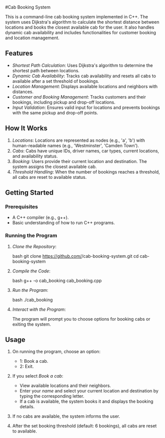 #Cab Booking System

This is a command-line cab booking system implemented in C++. The system uses Dijkstra's algorithm to calculate the shortest distance between locations and books the closest available cab for the user. It also handles dynamic cab availability and includes functionalities for customer booking and location management.

## Features

- *Shortest Path Calculation*: Uses Dijkstra's algorithm to determine the shortest path between locations.
- *Dynamic Cab Availability*: Tracks cab availability and resets all cabs to available after a set threshold of bookings.
- *Location Management*: Displays available locations and neighbors with distances.
- *Customer and Booking Management*: Tracks customers and their bookings, including pickup and drop-off locations.
- *Input Validation*: Ensures valid input for locations and prevents bookings with the same pickup and drop-off points.

## How It Works

1. *Locations*: Locations are represented as nodes (e.g., 'a', 'b') with human-readable names (e.g., 'Westminster', 'Camden Town').
2. *Cabs*: Cabs have unique IDs, driver names, car types, current locations, and availability status.
3. *Booking*: Users provide their current location and destination. The system assigns the closest available cab.
4. *Threshold Handling*: When the number of bookings reaches a threshold, all cabs are reset to available status.

## Getting Started

### Prerequisites

- A C++ compiler (e.g., g++).
- Basic understanding of how to run C++ programs.

### Running the Program

1. *Clone the Repository*:

    bash
    git clone https://github.com/<your-username>/cab-booking-system.git
    cd cab-booking-system
    

2. *Compile the Code*:

    bash
    g++ -o cab_booking cab_booking.cpp
    

3. *Run the Program*:

    bash
    ./cab_booking
    

4. *Interact with the Program*:

    The program will prompt you to choose options for booking cabs or exiting the system.

## Usage

1. On running the program, choose an option:
    - 1: Book a cab.
    - 2: Exit.

2. If you select *Book a cab*:
    - View available locations and their neighbors.
    - Enter your *name* and select your current location and destination by typing the corresponding letter.
    - If a cab is available, the system books it and displays the booking details.

3. If no cabs are available, the system informs the user.

4. After the set booking threshold (default: 6 bookings), all cabs are reset to available.